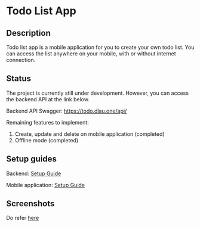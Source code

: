 # Todo List App

## Description

Todo list app is a mobile application for you to create your own todo list. You can access the list anywhere on your mobile, with or without internet connection.

## Status

The project is currently still under development. However, you can access the backend API at the link below.

Backend API Swagger: https://todo.dlau.one/api/

Remaining features to implement:
1. Create, update and delete on mobile application (completed)
2. Offline mode (completed)

## Setup guides

Backend: [Setup Guide](./todo-backend/README.MD)

Mobile application: [Setup Guide](./todo_app/README.MD)

## Screenshots

Do refer [here](./screenshots/README.MD)
